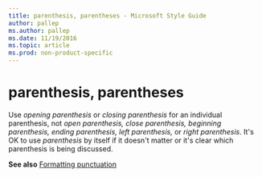 ```yaml
---
title: parenthesis, parentheses - Microsoft Style Guide
author: pallep
ms.author: pallep
ms.date: 11/19/2016
ms.topic: article
ms.prod: non-product-specific
---
```


# parenthesis, parentheses

Use *opening parenthesis* or *closing parenthesis* for an individual parenthesis, not *open parenthesis,* *close parenthesis,* *beginning parenthesis,* *ending parenthesis,* *left parenthesis,* or *right parenthesis*. It's OK to use *parenthesis* by itself if it doesn't matter or it's clear which parenthesis is being discussed.

**See also** [Formatting punctuation](/style-guide/punctuation/formatting-punctuation)
